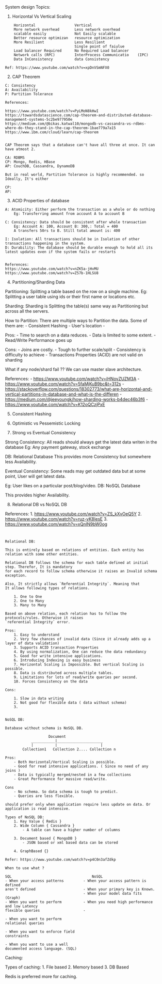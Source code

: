 System design Topics:


1. Horizontal Vs Vertical Scaling

```
    Horizontal                  Vertical
    More network overhead       Less network overhead
    scalable easily             Not Easily scalable
    Better resource optimizan   resource optimization
    More Resilient              Less Resilient
                                Single point of faiulue
    Load balancer Required      No Required Load balancer
    Network calls (RPC)         InterProcess Communicatio    (IPC)
    Data InConsistency          data Consistency

Ref: https://www.youtube.com/watch?v=xpDnVSmNFX0
```


2.  CAP Theorem

```
C: Consistency
A: Availability
P: Partition Tolerance

References:

https://www.youtube.com/watch?v=PyLMoN8kHwI
https://towardsdatascience.com/cap-theorem-and-distributed-database-management-systems-5c2be977950e
https://medium.com/@bikas.katwal10/mongodb-vs-cassandra-vs-rdbms-where-do-they-stand-in-the-cap-theorem-1bae779a7a15
https://www.ibm.com/cloud/learn/cap-theorem


CAP Theorem says that a database can't have all three at once. It can have atmost 2.

CA: RDBMS
CP: Mongo, Redis, HBase
AP: CouchDB, Cassandra, DynamoDB

But in real world, Partition Tolerance is highly recommended. so Ideally, It's either

CP:
AP:
```


3. ACID Properties  of database


```
A: Atomicity: Either perform the transaction as a whole or do nothing 
    Eg: Transferring amount from account A to account B

C: Consistency: Data should be consistent after whole transaction
    Eg: Account A: 100, Account B: 300,: Total = 400
    A transfers 50rs to B. Still total amount is: 400

I: Isolation: All transactions should be in Isolation of other transactions happening in the system.
D: Durability: The database should be durable enough to hold all its latest updates even if the system fails or restarts


References:
https://www.youtube.com/watch?v=nZK5a-jHvMU
https://www.youtube.com/watch?v=Z57b-1HLSU8

```


4. Partitioning/Sharding Data


Partitioning: Splitting a table based on the row on a single machine.
    Eg: Splitting a user table using ids or their first name or locations etc.


Sharding: Sharding is Splitting the table(s) same way as Partitioning but across all the servers.

How to Partition:
There are multiple ways to Partition the data. Some of them are:
    - Consistent Hashing
    - User's location
    -

Pros:
    - Time to search on a data reduces.
    - Data is limited to some extent.
    - Read/Write Performance goes up

Cons:
    - Joins are costly.
    - Tough to further scale/split
    - Consistency is difficulty to achieve
    - Transactions Properties (ACID) are not valid on sharding


What if any node/shard fail ??
    We can use master slave architecture.

References:
    - https://www.youtube.com/watch?v=iHNovZUZM3A
    - https://www.youtube.com/watch?v=5faMjKuB9bc&t=312s
    - https://stackoverflow.com/questions/18302773/what-are-horizontal-and-vertical-partitions-in-database-and-what-is-the-differen
    - https://medium.com/@jeeyoungk/how-sharding-works-b4dec46b3f6
    - https://www.youtube.com/watch?v=K12oQCzjPxE


5. Consistent Hashing

6. Optimistic vs Pessemistic Locking

7. Strong vs Eventual Consistency

Strong Consistency: All reads should always get the latest data writen in the database
Eg: Any payment gateway, stock exchange

DB: Relational Database
This provides more Consistency but somewhere less Availability. 

Eventual Consistency: Some reads may get outdated data but at some point, User will get latest data.

Eg: User likes on a particular post/blog/video. 
DB: NoSQL Database


This provides higher Availability.


8. Relational DB vs NoSQL DB


References:
    1. https://www.youtube.com/watch?v=ZS_kXvOeQ5Y
    2. https://www.youtube.com/watch?v=ruz-vK8IesE
    3. https://www.youtube.com/watch?v=xQnIN9bW0og

```


Relational DB:

This is entirely based on relations of entities. Each entity has relation with some other entities.

Relational DB follows the schema for each table defined at initial step. Therefor, It is mandatory
for each record to follow schema otherwise it raises an Invalid schema exception.

Also, It strictly allows `Referential Integrity`. Meaning that
It allows following types of relations.

    1. One to One
    2. One to Many
    3. Many to Many

Based on above relation, each relation has to follow the protocols/rules. Otherwise it raises
`referential Integrity` error. 

Pros:
    1. Easy to understand
    2. Very few chances of invalid data (Since it already adds up a layer of data validation)
    3. Supports ACID transaction Properties
    4. By using normalization, One can reduce the data redundancy
    5. Good for write intensive applications.
    6. Introducing Indexing is easy business
    7. Horizontal Scaling is Impossible. But vertical Scaling is possible.
    8. Data is distributed across multiple tables.
    9. Limitations for lots of read/write queries per second.
    10. Forces Consistency on the data 

Cons:

    1. Slow in data writing
    2. Not good for flexible data ( data without schema)
    3. 


NoSQL DB:

Database without schema is NoSQL DB. 

                    Document
            ___________|_____________________
            |          |                    |
        Collection1   Collection 2.... Collection n

Pros:
    - Both Horizontal/Vertical Scaling is possible.
    - Good for read intensive applications. ( Since no need of any joins )
    - Data is typically merged/nested in a few collections
    - Great Performance for massive read/write.

Cons
    - No schema. So data schema is tough to predict.
    - Queries are less flexible.

should prefer only when application require less update on data. Or application is read intensive.

Types of NoSQL DB:
    1. Key Value { Redis }
    2. Wide Column { Cassandra }
        - A table can have a higher number of columns

    3. Document based { MongoDB }
        - JSON based or xml based data can be stored

    4. GraphBased {}

Refer: https://www.youtube.com/watch?v=p4C0n3afZdkp

When to use what ?

SQL                                     NoSQL
- When your access patterns         - When your access pattern is defined
aren't defined                      - When your primary key is Known.
                                    - When your model data fits (Graph)
- WHen you want to perform          - When you need high performance and low Latency
flexible queries                    - 

- When you want to perform 
relational queries

- When you want to enforce field 
constraints

- When you want to use a well 
documented access language. (SQL)

```

Caching:

Types of caching:
    1. File based
    2. Memory based
    3. DB Based


Redis is preferred more for caching. 

